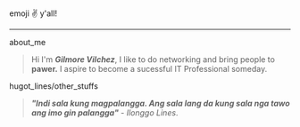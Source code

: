 emoji :v: y'all!
***
about_me
> Hi I'm ***Gilmore Vilchez***, I like to do networking and bring people to **pawer.**
I aspire to become a sucessful IT Professional someday.

hugot_lines/other_stuffs

> ***"Indi sala kung magpalangga. Ang sala lang da kung sala nga tawo ang imo gin palangga"*** - _Ilonggo Lines_.
